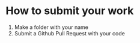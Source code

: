 # How to submit your work

1. Make a folder with your name
2. Submit a Github Pull Request with your code

